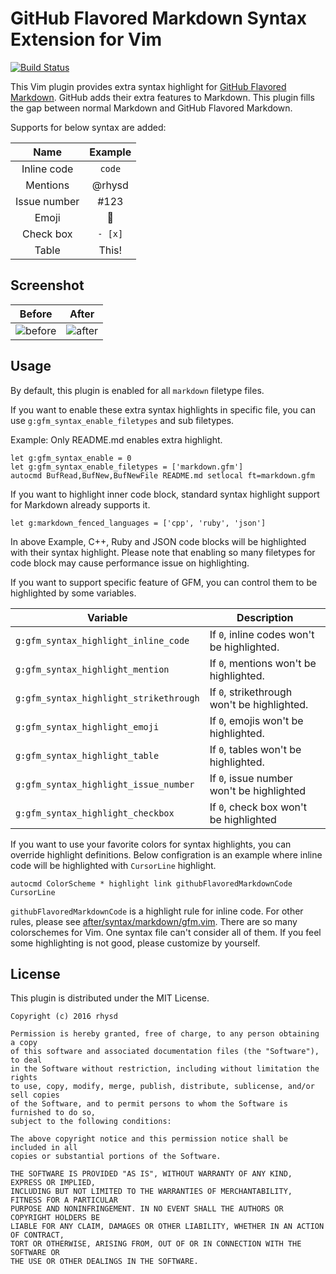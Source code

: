 GitHub Flavored Markdown Syntax Extension for Vim
=================================================
[![Build Status](https://travis-ci.org/rhysd/vim-gfm-syntax.svg?branch=master)](https://travis-ci.org/rhysd/vim-gfm-syntax)

This Vim plugin provides extra syntax highlight for [GitHub Flavored Markdown](https://help.github.com/categories/writing-on-github/). GitHub adds their extra features to Markdown.  This plugin fills the gap between normal Markdown and GitHub Flavored Markdown.

Supports for below syntax are added:

| Name         | Example |
|:------------:|:-------:|
| Inline code  | `code`  |
| Mentions     | @rhysd  |
| Issue number | #123    |
| Emoji        | :dog:   |
| Check box    | `- [x]` |
| Table        | This!   |


## Screenshot

| Before | After |
|--------|-------|
|![before](https://raw.githubusercontent.com/rhysd/ss/master/vim-gfm-syntax/before.png)|![after](https://raw.githubusercontent.com/rhysd/ss/master/vim-gfm-syntax/after.png)|


## Usage

By default, this plugin is enabled for all `markdown` filetype files.

If you want to enable these extra syntax highlights in specific file, you can use `g:gfm_syntax_enable_filetypes` and sub filetypes.

Example: Only README.md enables extra highlight.

```vim
let g:gfm_syntax_enable = 0
let g:gfm_syntax_enable_filetypes = ['markdown.gfm']
autocmd BufRead,BufNew,BufNewFile README.md setlocal ft=markdown.gfm
```

If you want to highlight inner code block, standard syntax highlight support for Markdown already supports it.

```vim
let g:markdown_fenced_languages = ['cpp', 'ruby', 'json']
```

In above Example, C++, Ruby and JSON code blocks will be highlighted with their syntax highlight.  Please note that enabling so many filetypes for code block may cause performance issue on highlighting.

If you want to support specific feature of GFM, you can control them to be highlighted by some variables.

| Variable                               | Description                                 |
|----------------------------------------|---------------------------------------------|
| `g:gfm_syntax_highlight_inline_code`   | If `0`, inline codes won't be highlighted.  |
| `g:gfm_syntax_highlight_mention`       | If `0`, mentions won't be highlighted.      |
| `g:gfm_syntax_highlight_strikethrough` | If `0`, strikethrough won't be highlighted. |
| `g:gfm_syntax_highlight_emoji`         | If `0`, emojis won't be highlighted.        |
| `g:gfm_syntax_highlight_table`         | If `0`, tables won't be highlighted.        |
| `g:gfm_syntax_highlight_issue_number`  | If `0`, issue number won't be highlighted   |
| `g:gfm_syntax_highlight_checkbox`      | If `0`, check box won't be highlighted      |

If you want to use your favorite colors for syntax highlights, you can override highlight definitions.  Below configration is an example where inline code will be highlighted with `CursorLine` highlight.

```vim
autocmd ColorScheme * highlight link githubFlavoredMarkdownCode CursorLine
```

`githubFlavoredMarkdownCode` is a highlight rule for inline code.  For other rules, please see [after/syntax/markdown/gfm.vim](after/syntax/markdown/gfm.vim).  There are so many colorschemes for Vim.  One syntax file can't consider all of them.  If you feel some highlighting is not good, please customize by yourself.

## License

This plugin is distributed under the MIT License.

    Copyright (c) 2016 rhysd

    Permission is hereby granted, free of charge, to any person obtaining a copy
    of this software and associated documentation files (the "Software"), to deal
    in the Software without restriction, including without limitation the rights
    to use, copy, modify, merge, publish, distribute, sublicense, and/or sell copies
    of the Software, and to permit persons to whom the Software is furnished to do so,
    subject to the following conditions:

    The above copyright notice and this permission notice shall be included in all
    copies or substantial portions of the Software.

    THE SOFTWARE IS PROVIDED "AS IS", WITHOUT WARRANTY OF ANY KIND, EXPRESS OR IMPLIED,
    INCLUDING BUT NOT LIMITED TO THE WARRANTIES OF MERCHANTABILITY, FITNESS FOR A PARTICULAR
    PURPOSE AND NONINFRINGEMENT. IN NO EVENT SHALL THE AUTHORS OR COPYRIGHT HOLDERS BE
    LIABLE FOR ANY CLAIM, DAMAGES OR OTHER LIABILITY, WHETHER IN AN ACTION OF CONTRACT,
    TORT OR OTHERWISE, ARISING FROM, OUT OF OR IN CONNECTION WITH THE SOFTWARE OR
    THE USE OR OTHER DEALINGS IN THE SOFTWARE.
